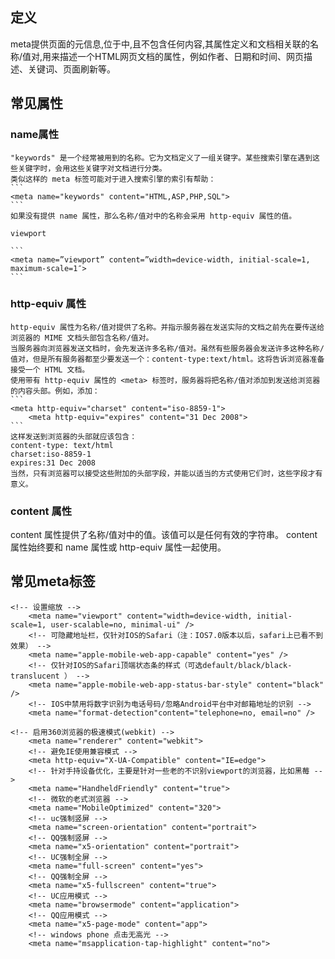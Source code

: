 ## 定义
meta提供页面的元信息,位于<head>中,且不包含任何内容,其属性定义和文档相关联的名称/值对,用来描述一个HTML网页文档的属性，例如作者、日期和时间、网页描述、关键词、页面刷新等。

## 常见属性
### name属性
    "keywords" 是一个经常被用到的名称。它为文档定义了一组关键字。某些搜索引擎在遇到这些关键字时，会用这些关键字对文档进行分类。
    类似这样的 meta 标签可能对于进入搜索引擎的索引有帮助：
    ```
    <meta name="keywords" content="HTML,ASP,PHP,SQL">
    ```
    如果没有提供 name 属性，那么名称/值对中的名称会采用 http-equiv 属性的值。
    
    viewport
        
    ```
    <meta name=”viewport” content=”width=device-width, initial-scale=1, maximum-scale=1″>
    ```

    
### http-equiv 属性
    http-equiv 属性为名称/值对提供了名称。并指示服务器在发送实际的文档之前先在要传送给浏览器的 MIME 文档头部包含名称/值对。
    当服务器向浏览器发送文档时，会先发送许多名称/值对。虽然有些服务器会发送许多这种名称/值对，但是所有服务器都至少要发送一个：content-type:text/html。这将告诉浏览器准备接受一个 HTML 文档。
    使用带有 http-equiv 属性的 <meta> 标签时，服务器将把名称/值对添加到发送给浏览器的内容头部。例如，添加：
    ```
    <meta http-equiv="charset" content="iso-8859-1">
        <meta http-equiv="expires" content="31 Dec 2008">
    ```
    这样发送到浏览器的头部就应该包含：
    content-type: text/html
    charset:iso-8859-1
    expires:31 Dec 2008
    当然，只有浏览器可以接受这些附加的头部字段，并能以适当的方式使用它们时，这些字段才有意义。
    
### content 属性
content 属性提供了名称/值对中的值。该值可以是任何有效的字符串。
content 属性始终要和 name 属性或 http-equiv 属性一起使用。
 
## 常见meta标签
   
```
<!-- 设置缩放 -->
    <meta name="viewport" content="width=device-width, initial-scale=1, user-scalable=no, minimal-ui" />
    <!-- 可隐藏地址栏，仅针对IOS的Safari（注：IOS7.0版本以后，safari上已看不到效果） -->
    <meta name="apple-mobile-web-app-capable" content="yes" />
    <!-- 仅针对IOS的Safari顶端状态条的样式（可选default/black/black-translucent ） -->
    <meta name="apple-mobile-web-app-status-bar-style" content="black" />
    <!-- IOS中禁用将数字识别为电话号码/忽略Android平台中对邮箱地址的识别 -->
    <meta name="format-detection"content="telephone=no, email=no" />
```


```
<!-- 启用360浏览器的极速模式(webkit) -->
    <meta name="renderer" content="webkit">
    <!-- 避免IE使用兼容模式 -->
    <meta http-equiv="X-UA-Compatible" content="IE=edge">
    <!-- 针对手持设备优化，主要是针对一些老的不识别viewport的浏览器，比如黑莓 -->
    <meta name="HandheldFriendly" content="true">
    <!-- 微软的老式浏览器 -->
    <meta name="MobileOptimized" content="320">
    <!-- uc强制竖屏 -->
    <meta name="screen-orientation" content="portrait">
    <!-- QQ强制竖屏 -->
    <meta name="x5-orientation" content="portrait">
    <!-- UC强制全屏 -->
    <meta name="full-screen" content="yes">
    <!-- QQ强制全屏 -->
    <meta name="x5-fullscreen" content="true">
    <!-- UC应用模式 -->
    <meta name="browsermode" content="application">
    <!-- QQ应用模式 -->
    <meta name="x5-page-mode" content="app">
    <!-- windows phone 点击无高光 -->
    <meta name="msapplication-tap-highlight" content="no">
```
